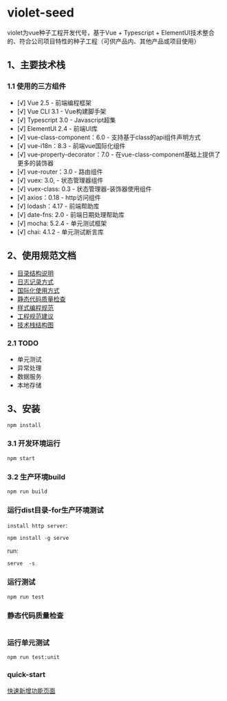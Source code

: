 # violet-seed  
violet为vue种子工程开发代号，基于Vue + Typescript + ElementUI技术整合的、符合公司项目特性的种子工程（可供产品内、其他产品或项目使用）    

## 1、主要技术栈      
### 1.1 使用的三方组件
* [√] Vue 2.5                         -  前端编程框架
* [√] Vue CLI 3.1                     -  Vue构建脚手架 
* [√] Typescript 3.0                  -  Javascript超集
* [√] ElementUI 2.4                   -  前端UI库  
* [√] vue-class-component：6.0        -  支持基于class的api组件声明方式
* [√] vue-i18n：8.3                   -  前端vue国际化组件    
* [√] vue-property-decorator：7.0     -  在vue-class-component基础上提供了更多的装饰器
* [√] vue-router：3.0      - 路由组件
* [√] vuex: 3.0,           - 状态管理器组件 
* [√] vuex-class: 0.3      - 状态管理器-装饰器使用组件 
* [√] axios：0.18          - http访问组件 
* [√] lodash：4.17         - 前端帮助库     
* [√] date-fns: 2.0        - 前端日期处理帮助库        
* [√] mocha: 5.2.4         - 单元测试框架     
* [√] chai: 4.1.2          - 单元测试断言库  

<!-- ### 1.2 内部提供组件：  
  产品提供的基础组件库（可供产品内、其他产品或项目使用）  
  源码地址： `http://bitbucket.gjsy.gsafety.com/projects/COMMON`    
  仓库地址：`http://172.18.24.36:7002`  
* [√] @gsafety/cad-gutil：2            - 基于项目特性封装的基础库：utilhelper、stringformat、sessionstorage、localstorage      
`http://172.18.24.36:7002/package/@gsafety/cad-gutil`
* [√] @gsafety/rx-eventbus：2          - 基于rx.js subject特性封装的事件发布订阅组件    
`http://172.18.24.36:7002/package/@gsafety/rx-eventbus`  
* [√] @gsafety/vue-httpclient：2       - 基于axios封装的http请求组件     
`http://172.18.24.36:7002/package/@gsafety/vue-httpclient` 
* [√] @gsafety/cad-glog：2             - 基于jsnlog封装的日志组件，支持console/send electron-main/remote url   
`http://172.18.24.36:7002/package/@gsafety/cad-glog`     -->


## 2、使用规范文档  
* [目录结构说明](./doc/01-工程结构.md)    
* [日志记录方式](./doc/02-日志记录方式.md)    
* [国际化使用方式](./doc/04-国际化.md)    
* [静态代码质量检查](./doc/05-静态代码质量检查.md)  
* [样式编程规范](http://confluence.gjsy.gsafety.com/pages/viewpage.action?pageId=8094479)    
* [工程规范建议](./doc/03-工程规范建议.md)  
* [技术栈结构图](./doc/90-技术栈结构图.md)   

### 2.1 TODO  
* 单元测试  
* 异常处理  
* 数据服务  
* 本地存储

## 3、安装
```
npm install
```

### 3.1 开发环境运行
```
npm start
```

### 3.2 生产环境build
```
npm run build
```  

### 运行dist目录-for生产环境测试
`install http server`:
```
npm install -g serve  
```  
run:  
```
serve  -s
```  

### 运行测试
```
npm run test
```

### 静态代码质量检查
```npm run lint
```

### 运行单元测试
```
npm run test:unit
```  

### quick-start    
[快速新增功能页面](doc/quickstart/quickstart.md)
